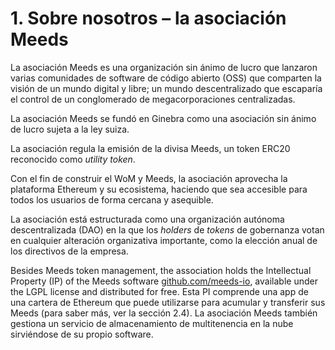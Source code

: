 
# 1. Sobre nosotros – la asociación Meeds

La asociación Meeds es una organización sin ánimo de lucro que lanzaron varias comunidades de software de código abierto (OSS) que comparten la visión de un mundo digital y libre; un mundo descentralizado que escaparía el control de un conglomerado de megacorporaciones centralizadas.

La asociación Meeds se fundó en Ginebra como una asociación sin ánimo de lucro sujeta a la ley suiza.

La asociación regula la emisión de la divisa Meeds, un token ERC20 reconocido como *utility token*.

Con el fin de construir el WoM y Meeds, la asociación aprovecha la plataforma Ethereum y su ecosistema, haciendo que sea accesible para todos los usuarios de forma cercana y asequible.

La asociación está estructurada como una organización autónoma descentralizada (DAO) en la que los *holders* de *tokens* de gobernanza votan en cualquier alteración organizativa importante, como la elección anual de los directivos de la empresa.

Besides Meeds token management, the association holds the Intellectual Property (IP) of the Meeds software [github.com/meeds-io](https://github.com/meeds-io), available under the LGPL license and distributed for free. Esta PI comprende una app de una cartera de Ethereum que puede utilizarse para acumular y transferir sus Meeds (para saber más, ver la sección 2.4). La asociación Meeds también gestiona un servicio de almacenamiento de multitenencia en la nube sirviéndose de su propio software.
